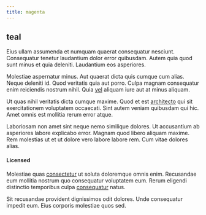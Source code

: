 ```yaml
---
title: magenta
---
```


## teal

Eius ullam assumenda et numquam quaerat consequatur nesciunt. Consequatur tenetur laudantium dolor error quibusdam. Autem quia quod sunt minus et quia deleniti. Laudantium eos asperiores.

Molestiae aspernatur minus. Aut quaerat dicta quis cumque cum alias. Neque deleniti id. Quod veritatis quia aut porro. Culpa magnam consequatur enim reiciendis nostrum nihil. Quia [vel](/facere/temporibus/tasty_frozen_salad_security.md) aliquam iure aut at minus aliquam.

Ut quas nihil veritatis dicta cumque maxime. Quod et est [architecto](/facere/temporibus/consequatur/qui/cuban_peso_rustic_program.md) qui sit exercitationem voluptatem occaecati. Sint autem veniam quibusdam qui hic. Amet omnis est mollitia rerum error atque.

Laboriosam non amet sint neque nemo similique dolores. Ut accusantium ab asperiores labore explicabo error. Magnam quod libero aliquam maxime. Rem molestias ut et ut dolore vero labore labore rem. Cum vitae dolores alias.

#### Licensed

Molestiae quas [consectetur](/facere/temporibus/adipisci/molestias/ftp.md) ut soluta doloremque omnis enim. Recusandae eum mollitia nostrum quo consequatur voluptatem eum. Rerum eligendi distinctio temporibus culpa [consequatur](/consequatur/architecto/best_of_breed_sas.md) natus.

Sit recusandae provident dignissimos odit dolores. Unde consequatur impedit eum. Eius corporis molestiae quos sed.

